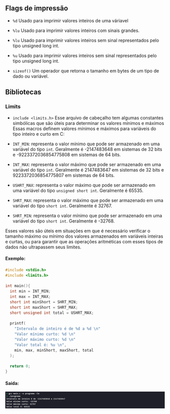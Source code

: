 ## Flags de impressão


- `%d` Usado para imprimir valores inteiros de uma váriavel

- `%lu` Usado para imprimir valores inteiros com sinais grandes.

- `%lu` Usado para imprimir valores inteiros sem sinal representados pelo tipo unsigned long int.

- `%u` Usado para imprimir valores inteiros sem sinal representados pelo tipo unsigned long int.

- `sizeof()` Um operador que retorna o tamanho em bytes de um tipo de dado ou variável. 

## Bibliotecas

### Limits
- `include <limits.h>` Esse arquivo de cabeçalho tem algumas constantes simbólicas que são úteis para determinar os valores mínimos e máximos 
  Essas macros definem valores mínimos e máximos para variáveis do tipo inteiro e curto em C:

- `INT_MIN`: representa o valor mínimo que pode ser armazenado em uma variável do tipo `int`. Geralmente é -2147483648 em sistemas de 32 bits e -9223372036854775808 em sistemas de 64 bits.
- `INT_MAX`: representa o valor máximo que pode ser armazenado em uma variável do tipo `int`. Geralmente é 2147483647 em sistemas de 32 bits e 9223372036854775807 em sistemas de 64 bits.
- `USHRT_MAX`: representa o valor máximo que pode ser armazenado em uma variável do tipo `unsigned short int`. Geralmente é 65535.
- `SHRT_MAX`: representa o valor máximo que pode ser armazenado em uma variável do tipo `short int`. Geralmente é 32767.
- `SHRT_MIN`: representa o valor mínimo que pode ser armazenado em uma variável do tipo `short int`. Geralmente é -32768.

Esses valores são úteis em situações em que é necessário verificar o tamanho máximo ou mínimo dos valores armazenados em variáveis inteiras e curtas, ou para garantir que as operações aritméticas com esses tipos de dados não ultrapassem seus limites.

#### Exemplo:
  ```c
  #include <stdio.h>
  #include <limits.h>

  int main(){
    int min = INT_MIN;
    int max = INT_MAX;
    short int minShort = SHRT_MIN;
    short int maxShort = SHRT_MAX;
    short unsigned int total = USHRT_MAX;
    
    printf(
      "Intervalo de inteiro é de %d a %d \n"
      "Valor mínimo curto: %d \n"
      "Valor máximo curto: %d \n"
      "Valor total é: %u \n",
      min, max, minShort, maxShort, total
    );

    return 0;
  }
  ```

#### Saída:
  ![Exemplo visual linked_list](./img/limits.png)
